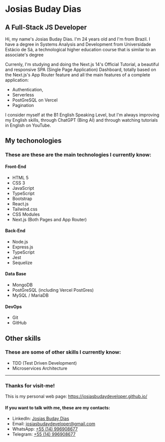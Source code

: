 # Josias Buday Dias
## A Full-Stack JS Developer
Hi, my name's Josias Buday Dias. I'm 24 years old and I'm from Brazil. I have a degree in Systems Analysis and Development from Universidade Estácio de Sá, a technological higher education course that is similar to an associate's degree

Currenly, I'm studying and doing the Next.js 14's Official Tutorial, a beautiful and responsive SPA (Single Page Application) Dashboard, totally based on the Next.js's App Router feature and all the main features of a complete application:

- Authentication,
- Serverless
- PostGreSQL on Vercel
- Pagination

I consider myself at the B1 English Speaking Level, but I'm always improving my English skills, through ChatGPT (Bing AI) and through watching tutorials in English on YouTube.

## My techonologies
### These are these are the main technologies I currently know:
#### Front-End
  - HTML 5 
  - CSS 3 
  - JavaScript
  - TypeScript
  - Bootstrap
  - React.js
  - Tailwind.css
  - CSS Modules
  - Next.js (Both Pages and App Router)

#### Back-End
  - Node.js
  - Express.js
  - TypeScript
  - Jest
  - Sequelize

#### Data Base
  - MongoDB
  - PostGreSQL (including Vercel PostGres)
  - MySQL / MariaDB

#### DevOps
  - Git
  - GitHub

## Other skills
### These are some of other skills I currently know:
  - TDD (Test Driven Development)
  - Microservices Architecture

---

### Thanks for visit-me!
This is my personal web page: https://josiasbudaydeveloper.github.io/

#### If you want to talk with me, these are my contacts:
  - LinkedIn: [Josias Buday Dias](https://www.linkedin.com/in/josias-buday-dias-b5a3a2253/)
  - Email: josiasbudaydeveloper@gmail.com
  - WhatsApp: [+55 (14) 996908677](https://wa.me/5514996908677)
  - Telegram: [+55 (14) 996908677](https://t.me/Josias_Buday)
